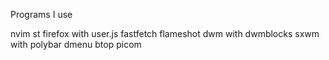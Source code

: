 Programs I use

nvim
st
firefox with user.js
fastfetch
flameshot
dwm with dwmblocks
sxwm with polybar
dmenu
btop
picom
